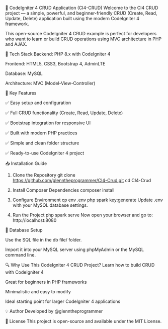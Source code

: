 🚀 CodeIgniter 4 CRUD Application (CI4-CRUD)
Welcome to the CI4 CRUD project — a simple, powerful, and beginner-friendly CRUD (Create, Read, Update, Delete) application built using the modern CodeIgniter 4 framework.

This open-source CodeIgniter 4 CRUD example is perfect for developers who want to learn or build CRUD operations using MVC architecture in PHP and AJAX.

🧰 Tech Stack
Backend: PHP 8.x with CodeIgniter 4

Frontend: HTML5, CSS3, Bootstrap 4, AdminLTE

Database: MySQL

Architecture: MVC (Model-View-Controller)

🎯 Key Features

✅ Easy setup and configuration

✅ Full CRUD functionality (Create, Read, Update, Delete)

✅ Bootstrap integration for responsive UI

✅ Built with modern PHP practices

✅ Simple and clean folder structure

✅ Ready-to-use CodeIgniter 4 project

📥 Installation Guide
1. Clone the Repository
git clone https://github.com/glenntheprogrammer/CI4-Crud.git
cd CI4-Crud

3. Install Composer Dependencies
composer install

4. Configure Environment
cp env .env
php spark key:generate
Update .env with your MySQL database settings.

5. Run the Project
php spark serve
Now open your browser and go to:
http://localhost:8080

💾 Database Setup

Use the SQL file in the db file/ folder.

Import it into your MySQL server using phpMyAdmin or the MySQL command line.

🔍 Why Use This CodeIgniter 4 CRUD Project?
Learn how to build CRUD with CodeIgniter 4

Great for beginners in PHP frameworks

Minimalistic and easy to modify

Ideal starting point for larger CodeIgniter 4 applications

💡 Author
Developed by @glenntheprogrammer

📜 License
This project is open-source and available under the MIT License.

